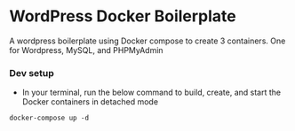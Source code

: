 # WordPress Docker Boilerplate

A wordpress boilerplate using Docker compose to create 3 containers. One for Wordpress, MySQL, and PHPMyAdmin

### Dev setup

- In your terminal, run the below command to build, create, and start the Docker containers in detached mode

```
docker-compose up -d
```

